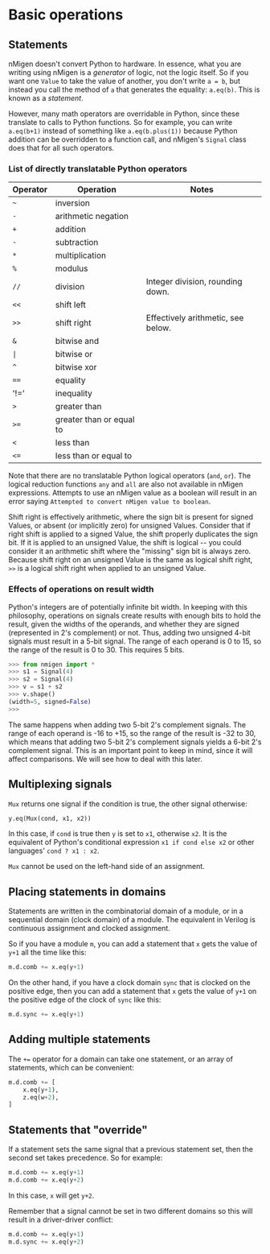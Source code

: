 # Basic operations

## Statements

nMigen doesn't convert Python to hardware. In essence, what you are writing using nMigen is a _generator_ of logic, not the logic itself. So if you want one `Value` to take the value of another, you don't write `a = b`, but instead you call the method of `a` that generates the equality: `a.eq(b)`. This is known as a _statement_.

However, many math operators are overridable in Python, since these translate to calls to Python functions. So for example, you can write `a.eq(b+1)` instead of something like `a.eq(b.plus(1))` because Python addition can be overridden to a function call, and nMigen's `Signal` class does that for all such operators.

### List of directly translatable Python operators

| Operator | Operation                | Notes                            |
| -------- | ------------------------ | -------------------------------- |
| `~`      | inversion                |
| `-`      | arithmetic negation      |
| `+`      | addition                 |
| `-`      | subtraction              |
| `*`      | multiplication           |
| `%`      | modulus                  |
| `//`     | division                 | Integer division, rounding down. |
| `<<`     | shift left               |
| `>>`     | shift right              | Effectively arithmetic, see below. |
| `&`      | bitwise and              |
| `\|`     | bitwise or               |
| `^`      | bitwise xor              |
| `==`     | equality                 |
| '!='     | inequality               |
| `>`      | greater than             |
| `>=`     | greater than or equal to |
| `<`      | less than                |
| `<=`     | less than or equal to    |

Note that there are no translatable Python logical operators (`and`, `or`). The logical reduction functions `any` and `all` are also not available in nMigen expressions.  Attempts to use an nMigen value as a boolean will result in an error saying `Attempted to convert nMigen value to boolean`.

Shift right is effectively arithmetic, where the sign bit is present for signed Values, or absent (or implicitly zero) for unsigned Values. Consider that if right shift is applied to a signed Value, the shift properly duplicates the sign bit. If it is applied to an unsigned Value, the shift is logical -- you could consider it an arithmetic shift where the "missing" sign bit is always zero. Because shift right on an unsigned Value is the same as logical shift right, `>>` is a logical shift right when applied to an unsigned Value.

### Effects of operations on result width

Python's integers are of potentially infinite bit width. In keeping with this philosophy, operations on signals create results with enough bits to hold the result, given the widths of the operands, and whether they are signed (represented in 2's complement) or not. Thus, adding two unsigned 4-bit signals must result in a 5-bit signal. The range of each operand is 0 to 15, so the range of the result is 0 to 30. This requires 5 bits.

```python
>>> from nmigen import *
>>> s1 = Signal(4)
>>> s2 = Signal(4)
>>> v = s1 + s2
>>> v.shape()
(width=5, signed=False)
>>>
```

The same happens when adding two 5-bit 2's complement signals. The range of each operand is -16 to +15, so the range of the result is -32 to 30, which means that adding two 5-bit 2's complement signals yields a 6-bit 2's complement signal. This is an important point to keep in mind, since it will affect comparisons. We will see how to deal with this later.

## Multiplexing signals

`Mux` returns one signal if the condition is true, the other signal otherwise:

```python
y.eq(Mux(cond, x1, x2))
```

In this case, if `cond` is true then `y` is set to `x1`, otherwise `x2`.  It is the equivalent of Python's conditional expression `x1 if cond else x2` or other languages' `cond ? x1 : x2`.

`Mux` cannot be used on the left-hand side of an assignment.

## Placing statements in domains

Statements are written in the combinatorial domain of a module, or in a sequential domain (clock domain) of a module. The equivalent in Verilog is continuous assignment and clocked assignment.

So if you have a module `m`, you can add a statement that `x` gets the value of `y+1` all the time like this:

```python
m.d.comb += x.eq(y+1)
```

On the other hand, if you have a clock domain `sync` that is clocked on the positive edge, then you can add a statement that `x` gets the value of `y+1` on the positive edge of the clock of `sync` like this:

```python
m.d.sync += x.eq(y+1)
```

## Adding multiple statements

The `+=` operator for a domain can take one statement, or an array of statements, which can be convenient:

```python
m.d.comb += [
    x.eq(y+1),
    z.eq(w+2),
]
```

## Statements that "override"

If a statement sets the same signal that a previous statement set, then the second set takes precedence. So for example:

```python
m.d.comb += x.eq(y+1)
m.d.comb += x.eq(y+2)
```

In this case, `x` will get `y+2`.

Remember that a signal cannot be set in two different domains so this will result in a driver-driver conflict:

```python
m.d.comb += x.eq(y+1)
m.d.sync += x.eq(y+2)
```
